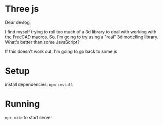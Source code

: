 # Three js
Dear devlog,

I find myself trying to roll too much of a 3d library to deal with working
with the FreeCAD macros. So, I'm going to try using a "real" 3d modelling
library. What's better than some JavaScript?

If this doesn't work out, I'm going to go back to some js

# Setup

install dependencies: `npm install`

# Running

`npx vite` to start server